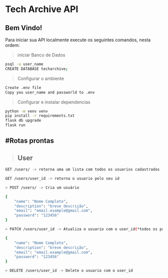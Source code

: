# Tech Archive API

## **Bem Vindo!**

Para iniciar sua API localmente execute os seguintes comandos, nesta ordem:

>iniciar Banco de Dados
```sh
psql -u user_name
CREATE DATABASE techarchive;
```
> Configurar o ambiente
```sh
Create .env file
Copy you user_name and passworld to .env
```

> Configurar e instalar dependencias
```sh
python -m venv venv
pip install -r requirements.txt
flask db upgrade
flask run
```

## #**Rotas prontas**

> ## User

```sh
GET /users/ -> retorna uma um lista com todos os usuarios cadastrados

GET /users/user_id -> retorna o usuario pelo seu id
```

```sh
> POST /users/ -> Cria um usuário

{
	"name": "Nome Completo",
	"description": "breve descrição",
	"email": "email.example@gmail.com",
	"password": "123456"
}
```

```sh
> PATCH /users/user_id -> Atualiza o usuario com o user_id(*todos os parametros são opcionais)

{
	"name": "Nome Completo",
	"description": "breve descrição",
	"email": "email.example@gmail.com",
	"password": "123456"
}
```

```sh
> DELETE /users/user_id -> Delete o usuario com o user_id
```
